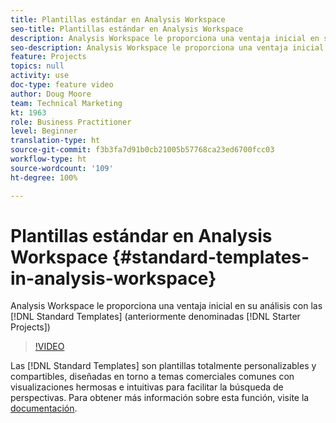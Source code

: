 ```yaml
---
title: Plantillas estándar en Analysis Workspace
seo-title: Plantillas estándar en Analysis Workspace
description: Analysis Workspace le proporciona una ventaja inicial en su análisis con las plantillas estándar (anteriormente denominadas Proyectos iniciales)
seo-description: Analysis Workspace le proporciona una ventaja inicial en su análisis con las plantillas estándar (anteriormente denominadas Proyectos iniciales)
feature: Projects
topics: null
activity: use
doc-type: feature video
author: Doug Moore
team: Technical Marketing
kt: 1963
role: Business Practitioner
level: Beginner
translation-type: ht
source-git-commit: f3b3fa7d91b0cb21005b57768ca23ed6700fcc03
workflow-type: ht
source-wordcount: '109'
ht-degree: 100%

---
```



# Plantillas estándar en Analysis Workspace {#standard-templates-in-analysis-workspace}

Analysis Workspace le proporciona una ventaja inicial en su análisis con las [!DNL Standard Templates] (anteriormente denominadas [!DNL Starter Projects])

>[!VIDEO](https://video.tv.adobe.com/v/23960/?quality=12)

Las [!DNL Standard Templates] son plantillas totalmente personalizables y compartibles, diseñadas en torno a temas comerciales comunes con visualizaciones hermosas e intuitivas para facilitar la búsqueda de perspectivas. Para obtener más información sobre esta función, visite la [documentación](https://marketing.adobe.com/resources/help/es_ES/analytics/analysis-workspace/starter_projects.html).
